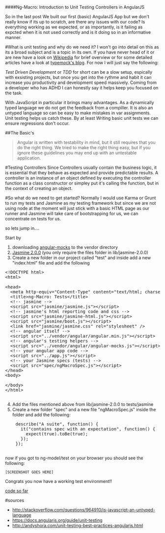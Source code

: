 ####Ng-Macro: Introduction to Unit Testing Controllers in AngularJS


So in the last post We built our first (basic) AngularJS App but we don't really know if its up to scratch, are there any issues with our code? Is everything working as we expected, or as importantly, is it failing as expcted when it is not used correctly and is it doing so in an informative manner.

#What is unit testing and why do we need it?
I won't go into detail on this as its a broad subject and is a topic in its own. If you have never head of it or are new have a look on [Wikipedia](http://en.wikipedia.org/wiki/Unit_testing) for brief overview or for some detailed articles have a look at [typemock's blog](http://blog.typemock.com/). For now I will just say the following:

_Test Driven Development_ or _TDD_ for short can be a slow setup, espically with exsisting projects, but once you get into the rythme and habit it can increase you productivity and development speed massively. Coming from a developer who has ADHD I can honestly say it helps keep you focused on the task.

With JavaScript in particular it brings many advantages. As a dynamically typed language we do not get the feedback from a compiller. It is also an untyped language so can be easy to make mistakes in var assignments. Unit testing helps us catch these. By at least Writing basic unit tests we can ensure regressions don't occur.

##The Basic's
>Angular is written with testability in mind, but it still requires that you do the right thing. We tried to make the right thing easy, but if you ignore these guidelines you may end up with an untestable application.

#Testing Controllers
Since Controllers usually contain the business logic, it is essential that they behave as expected and provide predictable results. A controller is an instance of an object defined by executing the controller function as a class constructor or simpley put it's calling the function, but in the context of creating an object.

#So what do we need to get started?
Normally I would use Karma or Grunt to run my tests and Jasmine as my testing framework but since we are not using node at the moment will just stick with a basic HTML page as our runner and Jasmine will take care of bootstrapping for us, we can concentrate on tests for us.

so lets jump in....

Start by
 1. downloading [angular-mocks](https://code.angularjs.org/1.2.16/angular-mocks.js) to the vendor directory
 2. [Jasmine 2.0.0](https://github.com/pivotal/jasmine/blob/master/dist/jasmine-standalone-2.0.0.zip) (you only require the files folder in lib/jasmine-2.0.0)
 3. Create a new folder in our project called "test" and inside add a new "index.html" file and add the following
 <pre class="html">
&lt;!DOCTYPE html&gt;
&lt;html&gt;

&lt;head&gt;
  &lt;meta http-equiv="Content-Type" content="text&#47;html; charset=UTF-8"&gt;
  &lt;title&gt;ng-Macro: Tests&lt;&#47;title&gt;
  &lt;!-- jasmine --&gt;
  &lt;script src="jasmine&#47;jasmine.js"&gt;&lt;&#47;script&gt;
  &lt;!-- jasmine's html reporting code and css --&gt;
  &lt;script src="jasmine&#47;jasmine-html.js"&gt;&lt;&#47;script&gt;
  &lt;script src="jasmine&#47;boot.js"&gt;&lt;&#47;script&gt;
  &lt;link href="jasmine&#47;jasmine.css" rel="stylesheet" &#47;&gt;
  &lt;!-- angular itself --&gt;
  &lt;script src="..&#47;vendor&#47;angular&#47;angular.min.js"&gt;&lt;&#47;script&gt;
  &lt;!-- angular's testing helpers --&gt;
  &lt;script src="..&#47;vendor&#47;angular&#47;angular-mocks.js"&gt;&lt;&#47;script&gt;
  &lt;!-- your angular app code --&gt;
  &lt;script src="..&#47;app.js"&gt;&lt;&#47;script&gt;
  &lt;!-- your Jasmine specs (tests) --&gt;
  &lt;script src="spec&#47;ngMacroSpec.js"&gt;&lt;&#47;script&gt;
&lt;&#47;head&gt;
&lt;body&gt;

&lt;&#47;body&gt;
&lt;&#47;html&gt;
 </pre>
 4. Add the files mentioned above from lib/jasmine-2.0.0 to tests/jasmine
 5. Create a new folder "spec" and a new file "ngMacroSpec.js" inside the folder and add the following:
 <pre class="javascript" >
    describe("A suite", function() {
      it("contains spec with an expectation", function() {
        expect(true).toBe(true);
      });
    });
 </pre>

now if you got to ng-model/test on your browser you should see the following:

    [SCREENSHOT GOES HERE]

Congrats you now have a working test environment!!

[code so far]()





#sources
 - http://stackoverflow.com/questions/964910/is-javascript-an-untyped-language
 - https://docs.angularjs.org/guide/unit-testing
 - http://andyshora.com/unit-testing-best-practices-angularjs.html